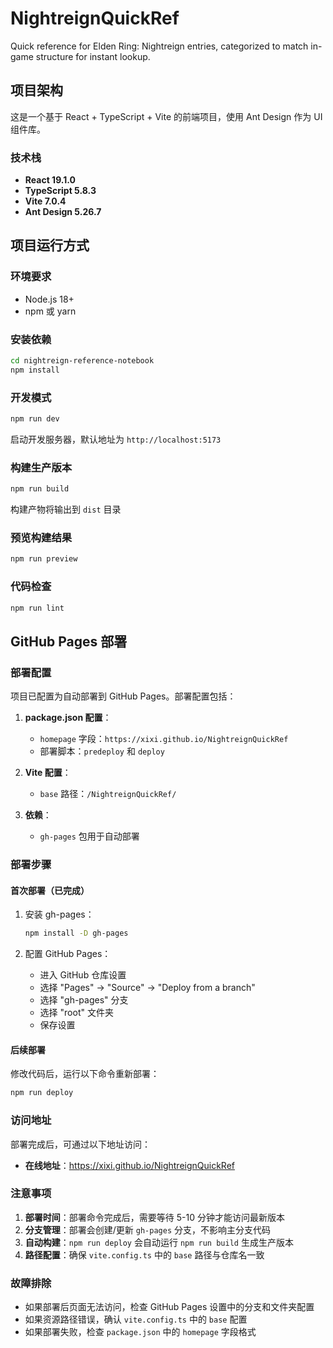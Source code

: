 # NightreignQuickRef

Quick reference for Elden Ring: Nightreign entries, categorized to match in-game structure for instant lookup.

## 项目架构

这是一个基于 React + TypeScript + Vite 的前端项目，使用 Ant Design 作为 UI 组件库。

### 技术栈

- **React 19.1.0**
- **TypeScript 5.8.3** 
- **Vite 7.0.4**
- **Ant Design 5.26.7**

## 项目运行方式

### 环境要求

- Node.js 18+ 
- npm 或 yarn

### 安装依赖

```bash
cd nightreign-reference-notebook
npm install
```

### 开发模式

```bash
npm run dev
```

启动开发服务器，默认地址为 `http://localhost:5173`

### 构建生产版本

```bash
npm run build
```

构建产物将输出到 `dist` 目录

### 预览构建结果

```bash
npm run preview
```

### 代码检查

```bash
npm run lint
```

## GitHub Pages 部署

### 部署配置

项目已配置为自动部署到 GitHub Pages。部署配置包括：

1. **package.json 配置**：
   - `homepage` 字段：`https://xixi.github.io/NightreignQuickRef`
   - 部署脚本：`predeploy` 和 `deploy`

2. **Vite 配置**：
   - `base` 路径：`/NightreignQuickRef/`

3. **依赖**：
   - `gh-pages` 包用于自动部署

### 部署步骤

#### 首次部署（已完成）

1. 安装 gh-pages：
   ```bash
   npm install -D gh-pages
   ```

2. 配置 GitHub Pages：
   - 进入 GitHub 仓库设置
   - 选择 "Pages" → "Source" → "Deploy from a branch"
   - 选择 "gh-pages" 分支
   - 选择 "root" 文件夹
   - 保存设置

#### 后续部署

修改代码后，运行以下命令重新部署：

```bash
npm run deploy
```

### 访问地址

部署完成后，可通过以下地址访问：
- **在线地址**：https://xixi.github.io/NightreignQuickRef

### 注意事项

1. **部署时间**：部署命令完成后，需要等待 5-10 分钟才能访问最新版本
2. **分支管理**：部署会创建/更新 `gh-pages` 分支，不影响主分支代码
3. **自动构建**：`npm run deploy` 会自动运行 `npm run build` 生成生产版本
4. **路径配置**：确保 `vite.config.ts` 中的 `base` 路径与仓库名一致

### 故障排除

- 如果部署后页面无法访问，检查 GitHub Pages 设置中的分支和文件夹配置
- 如果资源路径错误，确认 `vite.config.ts` 中的 `base` 配置
- 如果部署失败，检查 `package.json` 中的 `homepage` 字段格式

